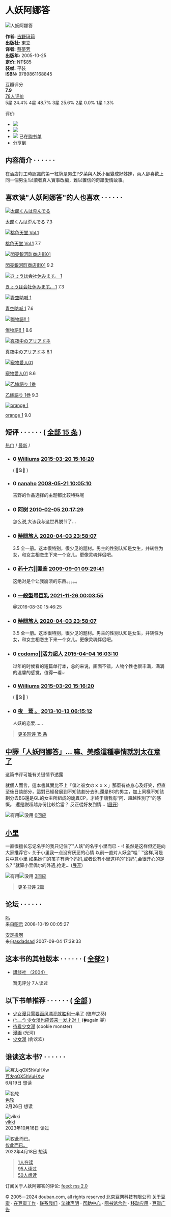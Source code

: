 # 人妖阿娜答

![人妖阿娜答](https://img9.doubanio.com/view/subject/s/public/s7023796.jpg)

**作者:** [吉野玛莉](/search/%E5%90%89%E9%87%8E%E7%8E%9B%E8%8E%89)  
**出版社:** 東立  
**译者:** [蔡夢芳](/search/%E8%94%A1%E5%A4%A2%E8%8A%B3)  
**出版年:** 2005-10-25  
**定价:** NT$85  
**装帧:** 平装  
**ISBN:** 9789861168845  

豆瓣评分  
**7.9**  
[78人评价](comments)  
5星 24.4% 4星 48.7% 3星 25.6% 2星 0.0% 1星 1.3%

评价:  
-   ![](https://img1.doubanio.com/f/vendors/5bbf02b7b5ec12b23e214a580b6f9e481108488c/pics/add-review.gif)
-   ![](https://img1.doubanio.com/f/vendors/5bbf02b7b5ec12b23e214a580b6f9e481108488c/pics/add-review.gif)
-   ![](https://img1.doubanio.com/f/shire/46e66a46baff206223e608c521bb3724536b03b6/pics/add-cart.gif) 已在[购书单](https://book.douban.com/cart)  
-   [分享到](#)  

## 内容简介  · · · · · ·

在酒店打工時認識的第一紅牌是男生?夕菜與人妖小里變成好姊妹，兩人卻喜歡上同一個男生!以讀者真人實事改編，難以置信的奇蹟愛情故事。

## 喜欢读"人妖阿娜答"的人也喜欢  · · · · · ·

[![太郎くんは歪んでる](https://img9.doubanio.com/view/subject/s/public/s23139246.jpg)](https://book.douban.com/subject/10463393/)

[太郎くんは歪んでる](https://book.douban.com/subject/10463393/) 7.3

[![桃色天堂 Vol.1](https://img1.doubanio.com/view/subject/s/public/s7023589.jpg)](https://book.douban.com/subject/4716304/)

[桃色天堂 Vol.1](https://book.douban.com/subject/4716304/) 7.7

[![閃亮銀河町商店街01](https://img9.doubanio.com/view/subject/s/public/s6517155.jpg)](https://book.douban.com/subject/2976075/)

[閃亮銀河町商店街01](https://book.douban.com/subject/2976075/) 9.2

[![きょうは会社休みます。 1](https://img2.doubanio.com/view/subject/s/public/s11278871.jpg)](https://book.douban.com/subject/11623379/)

[きょうは会社休みます。 1](https://book.douban.com/subject/11623379/) 7.3

[![青空呐喊 1](https://img9.doubanio.com/view/subject/s/public/s33666186.jpg)](https://book.douban.com/subject/5245513/)

[青空呐喊 1](https://book.douban.com/subject/5245513/) 7.6

[![俺物語!! 1](https://img1.doubanio.com/view/subject/s/public/s24148899.jpg)](https://book.douban.com/subject/11507997/)

[俺物語!! 1](https://book.douban.com/subject/11507997/) 8.6

[![真夜中のアリアドネ](https://img1.doubanio.com/view/subject/s/public/s3195089.jpg)](https://book.douban.com/subject/3156067/)

[真夜中のアリアドネ](https://book.douban.com/subject/3156067/) 8.1

[![寵物愛人01](https://img9.doubanio.com/view/subject/s/public/s3228905.jpg)](https://book.douban.com/subject/3187772/)

[寵物愛人01](https://book.douban.com/subject/3187772/) 8.6

[![乙嫁語り 1巻](https://img1.doubanio.com/view/subject/s/public/s29934909.jpg)](https://book.douban.com/subject/4074285/)

[乙嫁語り 1巻](https://book.douban.com/subject/4074285/) 9.3

[![orange 1](https://img2.doubanio.com/view/subject/s/public/s24228531.jpg)](https://book.douban.com/subject/11501462/)

[orange 1](https://book.douban.com/subject/11501462/) 9.0

## 短评  · · · · · ·  ( [全部 15 条](https://book.douban.com/subject/2023817/comments/) )

[热门](https://book.douban.com/subject/2023817/comments?sort=score) / [最新](https://book.douban.com/subject/2023817/comments?sort=time) /

-   ### 0 [Williums](https://www.douban.com/people/doublemint/) [2015-03-20 15:16:20](/comment/904781233)
    
    ( ･᷄ὢ･᷅ )
    
-   ### 0 [nanaho](https://www.douban.com/people/nanaho/) [2008-05-21 10:05:10](/comment/41387485)
    
    吉野的作品选择的主题都比较特殊呢
    
-   ### 0 [阿树](https://www.douban.com/people/Coulorful/) [2010-02-05 20:17:29](/comment/213248187)
    
    怎么说,大该我与这世界脱节了...
    
-   ### 0 [時間旅人](https://www.douban.com/people/zero00/) [2020-04-03 23:58:07](/comment/2323350188)
    
    3.5 全一册。这本很特别，很少见的题材。男主的性别认知是女生，并转性为女，和女主相恋生下来一个女儿。更像灵魂伴侣吧。
    
-   ### 0 [药十六||匪鉴](https://www.douban.com/people/kaoru1224/) [2009-09-01 09:29:41](/comment/154826603)
    
    这绝对是个让我崩溃的东西。。。。。
    
-   ### 0 [一般型号巨乳](https://www.douban.com/people/204382797/) [2021-11-26 00:03:55](/comment/3123820242)
    
    @2016-08-30 15:46:25
    
-   ### 0 [時間旅人](https://www.douban.com/people/zero00/) [2020-04-03 23:58:07](/comment/2323350188)
    
    3.5 全一册。这本很特别，很少见的题材。男主的性别认知是女生，并转性为女，和女主相恋生下来一个女儿。更像灵魂伴侣吧。
    
-   ### 0 [codomo||活力超人](https://www.douban.com/people/3213302/) [2015-04-04 16:03:10](/comment/909386396)
    
    过年的时候看的短篇单行本，总的来说，画面不错，人物个性也很丰满，满满的温馨的感觉，值得一看~
    
-   ### 0 [Williums](https://www.douban.com/people/doublemint/) [2015-03-20 15:16:20](/comment/904781233)
    
    ( ･᷄ὢ･᷅ )
    
-   ### 0 [夜　莺 。](https://www.douban.com/people/57957866/) [2013-10-13 06:15:12](/comment/735012436)
    
    人妖的恋爱……
    

> [更多短评 15 条](https://book.douban.com/subject/2023817/comments/)

## [中譯「人妖阿娜答」... 嘛、美感這種事情就別太在意了](https://book.douban.com/review/2090288/)

这篇书评可能有关键情节透露

就個人而言，這本書其實比不上「僕と彼女のｘｘｘ」那麼有益身心及好笑，但直至後日談部分，這對已經發展到不知該劃分去BL還是BG的男主，加上同樣不知該劃分去BG還是GL的女主所組成的詭異CP，才終于讓我有“阿、超越性別了”的感慨。 還是説超越身份比較恰當？ 反正從好友到情...  ([展开](javascript:; "展开"))

![有用](https://img1.doubanio.com/f/zerkalo/536fd337139250b5fb3cf9e79cb65c6193f8b20b/pics/up.png)![没用](https://img1.doubanio.com/f/zerkalo/68849027911140623cf338c9845893c4566db851/pics/down.png) [0回应](https://book.douban.com/review/2090288/#comments)

## [小里](https://book.douban.com/review/1598900/)

一直很擅长忘记名字的我只记住了"人妖"的名字小里而已 - -! 虽然是这样但还是向大家推荐它~ 关于小里我一点没有厌恶的心情 以前一直对人妖会"哇```"这样,可是只中意小里 如果她们的孩子有两个妈妈,或者说有小里这样的"妈妈",会很开心的是么? "就算小里偶尔的外遇,抢走...  ([展开](javascript:; "展开"))

![有用](https://img1.doubanio.com/f/zerkalo/536fd337139250b5fb3cf9e79cb65c6193f8b20b/pics/up.png)![没用](https://img1.doubanio.com/f/zerkalo/68849027911140623cf338c9845893c4566db851/pics/down.png) [3回应](https://book.douban.com/review/1598900/#comments)

> [更多书评 2篇](reviews)

## 论坛  · · · · · ·

[吗](https://book.douban.com/subject/2023817/discussion/1419554/ "吗")  
来自[昭示](https://www.douban.com/people/2963758/) 2008-10-19 00:05:27

[安定撒啊](https://book.douban.com/subject/2023817/discussion/1089292/ "安定撒啊")  
来自[asdadsad](https://www.douban.com/people/1818125/) 2007-09-04 17:39:33

## 这本书的其他版本  · · · · · ·  ( [全部2](https://book.douban.com/works/1074409) )

-   [講談社 （2004）](https://book.douban.com/subject/2346379/)
    
    暂无评分 7人读过

## 以下书单推荐  · · · · · ·  ( [全部](https://book.douban.com/subject/2023817/doulists) )

-   [少女漫只需要画风漂亮就胜利一半了](https://www.douban.com/doulist/1233325/) (彼岸之葵)
-   [(*^___^*) 少女漫也应该来一发才对！](https://www.douban.com/doulist/1659202/) (🍀again 😸)
-   [待看少女漫](https://www.douban.com/doulist/4105029/) (cookie monster)
-   [漫画](https://www.douban.com/doulist/3631838/) (光河)
-   [少女漫](https://www.douban.com/doulist/1466293/) (俞欢欢)

## 谁读这本书?  · · · · · ·

![豆友qOX5hVuHXw](https://img2.doubanio.com/icon/u257763378-1.jpg)  
[豆友qOX5hVuHXw](https://www.douban.com/people/257763378/)  
6月19日 想读  

![色轮](https://img3.doubanio.com/icon/u217149031-7.jpg)  
[色轮](https://www.douban.com/people/217149031/)  
2月26日 想读  

![vikki](https://img2.doubanio.com/icon/u183362585-1.jpg)  
[vikki](https://www.douban.com/people/183362585/)  
2023年10月16日 读过  

![仅此而已。](https://img2.doubanio.com/icon/u217202073-1.jpg)  
[仅此而已。](https://www.douban.com/people/217202073/)  
2022年4月18日 想读  

> [1人在读](https://book.douban.com/subject/2023817/comments?status=N)  
> [95人读过](https://book.douban.com/subject/2023817/comments?status=P)  
> [50人想读](https://book.douban.com/subject/2023817/comments?status=F)  

订阅关于人妖阿娜答的评论: [feed: rss 2.0](https://book.douban.com/feed/subject/2023817/reviews)

© 2005－2024 douban.com, all rights reserved 北京豆网科技有限公司 [关于豆瓣](https://www.douban.com/about) · [在豆瓣工作](https://www.douban.com/jobs) · [联系我们](https://www.douban.com/about?topic=contactus) · [法律声明](https://www.douban.com/about/legal) · [帮助中心](https://help.douban.com/?app=book) · [图书馆合作](https://book.douban.com/library_invitation) · [移动应用](https://book.douban.com/doubanapp/) · [豆瓣广告](https://www.douban.com/partner/)